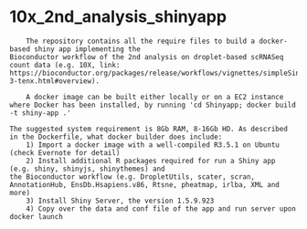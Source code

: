 # 10x_2nd_analysis_shinyapp
  		The repository contains all the require files to build a docker-based shiny app implementing the 
    Bioconductor workflow of the 2nd analysis on droplet-based scRNASeq count data (e.g. 10X, link: 
    https://bioconductor.org/packages/release/workflows/vignettes/simpleSingleCell/inst/doc/work-3-tenx.html#overview). 
		
    	A docker image can be built either locally or on a EC2 instance where Docker has been installed, by running 'cd Shinyapp; docker build -t shiny-app .'

    The suggested system requirement is 8Gb RAM, 8-16Gb HD. As described in the Dockerfile, what docker builder does include: 
		1) Import a docker image with a well-compiled R3.5.1 on Ubuntu (check Evernote for detail)
		2) Install additional R packages required for run a Shiny app (e.g. shiny, shinyjs, shinythemes) and 
	the Bioconductor workflow (e.g. DropletUtils, scater, scran, AnnotationHub, EnsDb.Hsapiens.v86, Rtsne, pheatmap, irlba, XML and more)
		3) Install Shiny Server, the version 1.5.9.923
		4) Copy over the data and conf file of the app and run server upon docker launch
		
		
  
